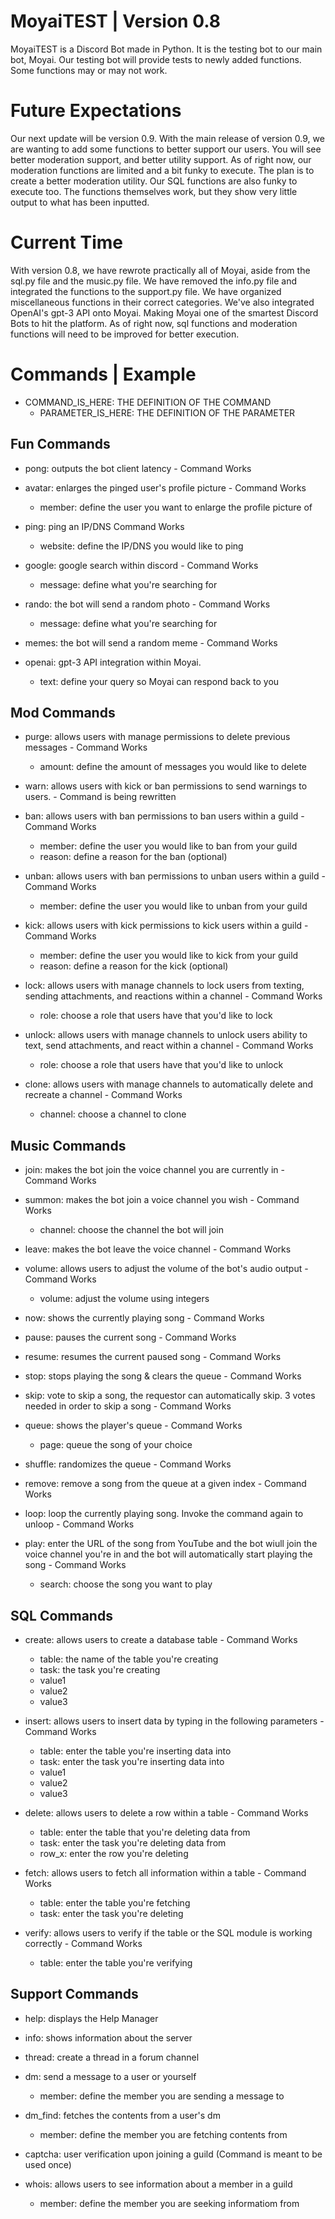 # MoyaiTEST | Version 0.8
MoyaiTEST is a Discord Bot made in Python. It is the testing bot to our main bot, Moyai. Our testing bot will provide tests to newly added functions. Some functions may or may not work.

# Future Expectations
Our next update will be version 0.9. With the main release of version 0.9, we are wanting to add some functions to better support our users. You will see better moderation support, and better utility support. As of right now, our moderation functions are limited and a bit funky to execute. The plan is to create a better moderation utility. Our SQL functions are also funky to execute too. The functions themselves work, but they show very little output to what has been inputted.

# Current Time
With version 0.8, we have rewrote practically all of Moyai, aside from the sql.py file and the music.py file. We have removed the info.py file and integrated the functions to the support.py file. We have organized miscellaneous functions in their correct categories. We've also integrated OpenAI's gpt-3 API onto Moyai. Making Moyai one of the smartest Discord Bots to hit the platform. As of right now, sql functions and moderation functions will need to be improved for better execution.

# Commands | Example
- COMMAND_IS_HERE: THE DEFINITION OF THE COMMAND
   - PARAMETER_IS_HERE: THE DEFINITION OF THE PARAMETER

## Fun Commands 
   - pong: outputs the bot client latency - Command Works
   
   - avatar: enlarges the pinged user's profile picture - Command Works
      - member: define the user you want to enlarge the profile picture of
      
   - ping: ping an IP/DNS Command Works
      - website: define the IP/DNS you would like to ping
   
   - google: google search within discord - Command Works
      - message: define what you're searching for
   
   - rando: the bot will send a random photo - Command Works
      - message: define what you're searching for
 
   - memes: the bot will send a random meme - Command Works
   
   - openai: gpt-3 API integration within Moyai. 
      - text: define your query so Moyai can respond back to you
 
## Mod Commands
   - purge: allows users with manage permissions to delete previous messages - Command Works
      - amount: define the amount of messages you would like to delete
   
   - warn: allows users with kick or ban permissions to send warnings to users. - Command is being rewritten
   
   - ban: allows users with ban permissions to ban users within a guild - Command Works
      - member: define the user you would like to ban from your guild
      - reason: define a reason for the ban (optional)
      
   - unban: allows users with ban permissions to unban users within a guild - Command Works 
      - member: define the user you would like to unban from your guild
   
   - kick: allows users with kick permissions to kick users within a guild - Command Works
      - member: define the user you would like to kick from your guild
      - reason: define a reason for the kick (optional)
   
   - lock: allows users with manage channels to lock users from texting, sending attachments, and reactions within a channel - Command Works
      - role: choose a role that users have that you'd like to lock
      
   - unlock: allows users with manage channels to unlock users ability to text, send attachments, and react within a channel - Command Works
      - role: choose a role that users have that you'd like to unlock
      
   - clone: allows users with manage channels to automatically delete and recreate a channel - Command Works
      - channel: choose a channel to clone
   
 
## Music Commands
   - join: makes the bot join the voice channel you are currently in - Command Works
   
   - summon: makes the bot join a voice channel you wish - Command Works
      - channel: choose the channel the bot will join 
      
   - leave: makes the bot leave the voice channel - Command Works
   
   - volume: allows users to adjust the volume of the bot's audio output - Command Works
      - volume: adjust the volume using integers
      
   - now: shows the currently playing song - Command Works
   
   - pause: pauses the current song - Command Works 
   
   - resume: resumes the current paused song - Command Works 
   
   - stop: stops playing the song & clears the queue - Command Works 
   
   - skip: vote to skip a song, the requestor can automatically skip. 3 votes needed in order to skip a song - Command Works
   
   - queue: shows the player's queue - Command Works
      - page: queue the song of your choice
      
   - shuffle: randomizes the queue - Command Works
   
   - remove: remove a song from the queue at a given index - Command Works
   
   - loop: loop the currently playing song. Invoke the command again to unloop - Command Works
   
   - play: enter the URL of the song from YouTube and the bot wiull join the voice channel you're in and the bot will automatically start playing the song - Command Works
      - search: choose the song you want to play
   
## SQL Commands
  - create: allows users to create a database table - Command Works
    - table: the name of the table you're creating
    - task:  the task you're creating
    - value1
    - value2 
    - value3
    
  - insert: allows users to insert data by typing in the following parameters - Command Works
    - table: enter the table you're inserting data into
    - task: enter the task you're inserting data into
    - value1
    - value2
    - value3
    
  - delete: allows users to delete a row within a table - Command Works
    - table: enter the table that you're deleting data from
    - task: enter the task you're deleting data from
    - row_x: enter the row you're deleting
    
  - fetch: allows users to fetch all information within a table - Command Works
    - table: enter the table you're fetching
    - task: enter the task you're deleting
    
  - verify: allows users to verify if the table or the SQL module is working correctly - Command Works
    - table: enter the table you're verifying

## Support Commands
- help: displays the Help Manager

- info: shows information about the server

- thread: create a thread in a forum channel

- dm: send a message to a user or yourself
   - member: define the member you are sending a message to
   
- dm_find: fetches the contents from a user's dm
   - member: define the member you are fetching contents from
   
- captcha: user verification upon joining a guild (Command is meant to be used once)

- whois: allows users to see information about a member in a guild
   - member: define the member you are seeking informatiom from
  






